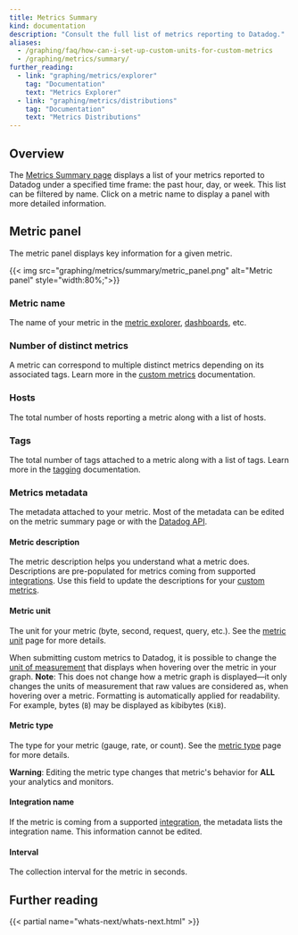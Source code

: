 ```yaml
---
title: Metrics Summary
kind: documentation
description: "Consult the full list of metrics reporting to Datadog."
aliases:
  - /graphing/faq/how-can-i-set-up-custom-units-for-custom-metrics
  - /graphing/metrics/summary/
further_reading:
  - link: "graphing/metrics/explorer"
    tag: "Documentation"
    text: "Metrics Explorer"
  - link: "graphing/metrics/distributions"
    tag: "Documentation"
    text: "Metrics Distributions"
---
```


## Overview

The [Metrics Summary page][1] displays a list of your metrics reported to Datadog under a specified time frame: the past hour, day, or week. This list can be filtered by name. Click on a metric name to display a panel with more detailed information.

## Metric panel

The metric panel displays key information for a given metric.

{{< img src="graphing/metrics/summary/metric_panel.png" alt="Metric panel"  style="width:80%;">}}

### Metric name

The name of your metric in the [metric explorer][2], [dashboards][3], etc.
 
### Number of distinct metrics

A metric can correspond to multiple distinct metrics depending on its associated tags. Learn more in the [custom metrics][4] documentation.

### Hosts

The total number of hosts reporting a metric along with a list of hosts.

### Tags

The total number of tags attached to a metric along with a list of tags. Learn more in the [tagging][5] documentation.

### Metrics metadata

The metadata attached to your metric. Most of the metadata can be edited on the metric summary page or with the [Datadog API][6].

#### Metric description

The metric description helps you understand what a metric does. Descriptions are pre-populated for metrics coming from supported [integrations][7]. Use this field to update the descriptions for your [custom metrics][4].

#### Metric unit

The unit for your metric (byte, second, request, query, etc.). See the [metric unit][8] page for more details.

When submitting custom metrics to Datadog, it is possible to change the [unit of measurement][1] that displays when hovering over the metric in your graph. **Note**: This does not change how a metric graph is displayed—it only changes the units of measurement that raw values are considered as, when hovering over a metric. Formatting is automatically applied for readability. For example, bytes (`B`) may be displayed as kibibytes (`KiB`).

#### Metric type

The type for your metric (gauge, rate, or count). See the [metric type][8] page for more details.

**Warning**: Editing the metric type changes that metric's behavior for **ALL** your analytics and monitors.

#### Integration name

If the metric is coming from a supported [integration][7], the metadata lists the integration name. This information cannot be edited.

#### Interval

The collection interval for the metric in seconds.

## Further reading

{{< partial name="whats-next/whats-next.html" >}}

[1]: https://app.datadoghq.com/metric/summary
[2]: /graphing/metrics/explorer
[3]: /graphing/dashboards
[4]: /developers/metrics/custom_metrics
[5]: /tagging
[6]: /api/?lang=python#edit-metric-metadata
[7]: /integrations
[8]: /developers/metrics/units
